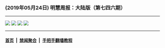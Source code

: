 ### (2019年05月24日) 明慧周报：大陆版（第七四六期） 

---

<img src="http://qikan.minghui.org/mhqkpage/qikanimage/2019/05/24/mhzb_746_pdf-online1.png"/> 

<img src="http://qikan.minghui.org/mhqkpage/qikanimage/2019/05/24/mhzb_746_pdf-online2.png"/> 

<img src="http://qikan.minghui.org/mhqkpage/qikanimage/2019/05/24/mhzb_746_pdf-online3.png"/> 

<img src="http://qikan.minghui.org/mhqkpage/qikanimage/2019/05/24/mhzb_746_pdf-online4.png"/> 



---

#### [首页](../../../..) &nbsp;|&nbsp; [禁闻聚合](https://github.com/gfw-breaker/banned-news) &nbsp;|&nbsp; [手把手翻墙教程](https://github.com/gfw-breaker/guides) 